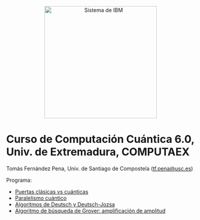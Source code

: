 <center><img src="/images/qcomp.png?raw=true" alt="Sistema de IBM" width="300"  /></center>


# Curso de Computación Cuántica 6.0, Univ. de Extremadura, COMPUTAEX

Tomás Fernández Pena, Univ. de Santiago de Compostela (tf.pena@usc.es)

Programa:
- [Puertas clásicas vs cuánticas](https://github.com/tarabelo/2025-Curso-UEX/blob/main/Puertas%20cl%C3%A1sicas%20vs%20cu%C3%A1nticas.ipynb)
- [Paralelismo cuántico](https://colab.research.google.com/github/tarabelo/2025-Curso-UEX/blob/main/Paralelismo%20cu%C3%A1ntico.ipynb)
- [Algoritmos de Deutsch y Deutsch-Jozsa](https://colab.research.google.com/github/tarabelo/2025-Curso-UEX/blob/main/Algoritmos%20de%20Deutsch%20y%20Deutsch-Jozsa.ipynb)
- [Algoritmo de búsqueda de Grover: amplificación de amplitud]()
